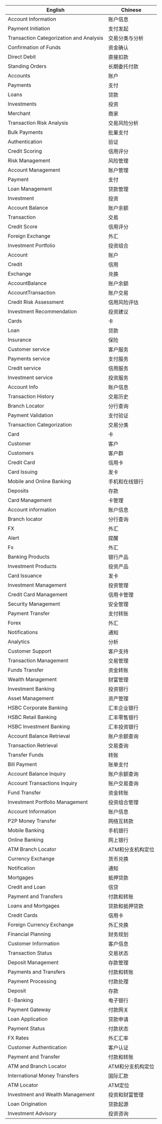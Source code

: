 | English                                 | Chinese    |
|-----------------------------------------|------------|
| Account Information                     | 账户信息       |
| Payment Initiation                      | 支付发起       |
| Transaction Categorization and Analysis | 交易分类与分析    |
| Confirmation of Funds                   | 资金确认       |
| Direct Debit                            | 直接扣款       |
| Standing Orders                         | 长期委托付款     |
| Accounts                                | 账户         |
| Payments                                | 支付         |
| Loans                                   | 贷款         |
| Investments                             | 投资         |
| Merchant                                | 商家         |
| Transaction Risk Analysis               | 交易风险分析     |
| Bulk Payments                           | 批量支付       |
| Authentication                          | 验证         |
| Credit Scoring                          | 信用评分       |
| Risk Management                         | 风险管理       |
| Account Management                      | 账户管理       |
| Payment                                 | 支付         |
| Loan Management                         | 贷款管理       |
| Investment                              | 投资         |
| Account Balance                         | 账户余额       |
| Transaction                             | 交易         |
| Credit Score                            | 信用评分       |
| Foreign Exchange                        | 外汇         |
| Investment Portfolio                    | 投资组合       |
| Account                                 | 账户         |
| Credit                                  | 信用         |
| Exchange                                | 兑换         |
| AccountBalance                          | 账户余额       |
| AccountTransaction                      | 账户交易       |
| Credit Risk Assessment                  | 信用风险评估     |
| Investment Recommendation               | 投资建议       |
| Cards                                   | 卡          |
| Loan                                    | 贷款         |
| Insurance                               | 保险         |
| Customer service                        | 客户服务       |
| Payments service                        | 支付服务       |
| Credit service                          | 信用服务       |
| Investment service                      | 投资服务       |
| Account Info                            | 账户信息       |
| Transaction History                     | 交易历史       |
| Branch Locator                          | 分行查询       |
| Payment Validation                      | 支付验证       |
| Transaction Categorization              | 交易分类       |
| Card                                    | 卡          |
| Customer                                | 客户         |
| Customers                               | 客户群        |
| Credit Card                             | 信用卡        |
| Card Issuing                            | 发卡         |
| Mobile and Online Banking               | 手机和在线银行    |
| Deposits                                | 存款         |
| Card Management                         | 卡管理        |
| Account information                     | 账户信息       |
| Branch locator                          | 分行查询       |
| FX                                      | 外汇         |
| Alert                                   | 提醒         |
| Fx                                      | 外汇         |
| Banking Products                        | 银行产品       |
| Investment Products                     | 投资产品       |
| Card Issuance                           | 发卡         |
| Investment Management                   | 投资管理       |
| Credit Card Management                  | 信用卡管理      |
| Security Management                     | 安全管理       |
| Payment Transfer                        | 支付转账       |
| Forex                                   | 外汇         |
| Notifications                           | 通知         |
| Analytics                               | 分析         |
| Customer Support                        | 客户支持       |
| Transaction Management                  | 交易管理       |
| Funds Transfer                          | 资金转账       |
| Wealth Management                       | 财富管理       |
| Investment Banking                      | 投资银行       |
| Asset Management                        | 资产管理       |
| HSBC Corporate Banking                  | 汇丰企业银行     |
| HSBC Retail Banking                     | 汇丰零售银行     |
| HSBC Investment Banking                 | 汇丰投资银行     |
| Account Balance Retrieval               | 账户余额查询     |
| Transaction Retrieval                   | 交易查询       |
| Transfer Funds                          | 转账         |
| Bill Payment                            | 账单支付       |
| Account Balance Inquiry                 | 账户余额查询     |
| Account Transactions Inquiry            | 账户交易查询     |
| Fund Transfer                           | 资金转账       |
| Investment Portfolio Management         | 投资组合管理     |
| Account Information                     | 账户信息       |
| P2P Money Transfer                      | 网络互转款      |
| Mobile Banking                          | 手机银行       |
| Online Banking                          | 网上银行       |
| ATM Branch Locator                      | ATM和分支机构定位 |
| Currency Exchange                       | 货币兑换       |
| Notification                            | 通知         |
| Mortgages                               | 抵押贷款       |
| Credit and Loan                         | 信贷         |
| Payment and Transfers                   | 付款和转账      |
| Loans and Mortgages                     | 贷款和抵押贷款    |
| Credit Cards                            | 信用卡        |
| Foreign Currency Exchange               | 外汇兑换       |
| Financial Planning                      | 财务规划       |
| Customer Information                    | 客户信息       |
| Transaction Status                      | 交易状态       |
| Deposit Management                      | 存款管理       |
| Payments and Transfers                  | 付款和转账      |
| Payment Processing                      | 付款处理       |
| Deposit                                 | 存款         |
| E-Banking                               | 电子银行       |
| Payment Gateway                         | 付款网关       |
| Loan Application                        | 贷款申请       |
| Payment Status                          | 付款状态       |
| FX Rates                                | 外汇汇率       |
| Customer Authentication                 | 客户认证       |
| Payment and Transfer                    | 付款和转账      |
| ATM and Branch Locator                  | ATM和分支机构定位 |
| International Money Transfers           | 国际汇款       |
| ATM Locator                             | ATM定位      |
| Investment and Wealth Management        | 投资和财富管理    |
| Loan Origination                        | 贷款起源       |
| Investment Advisory                     | 投资咨询       |